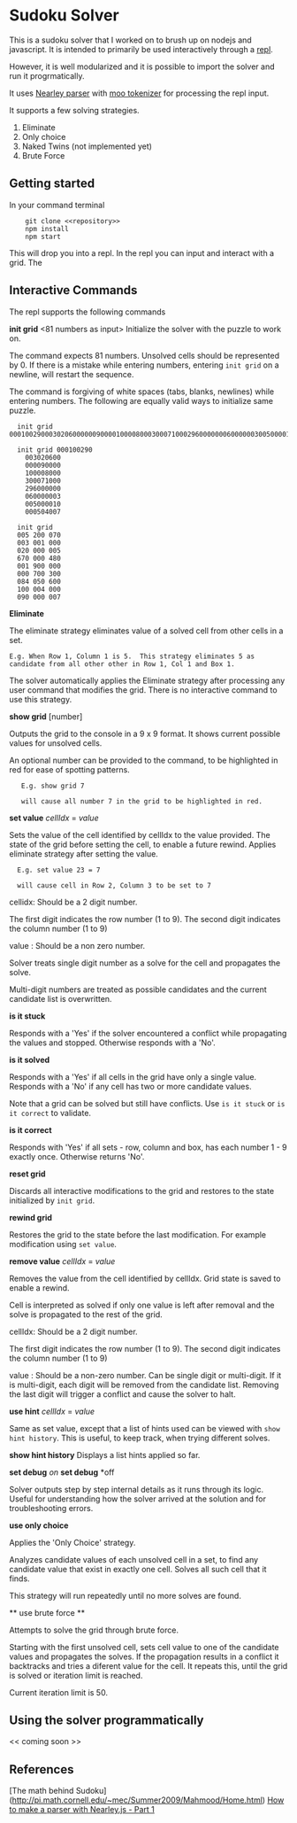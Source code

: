 # Sudoku Solver

This is a sudoku solver that I worked on to brush up on nodejs and javascript. It is intended to  primarily be used interactively through a [repl](https://en.wikipedia.org/wiki/Read%E2%80%93eval%E2%80%93print_loop).  

However, it is well modularized and it is possible to import the solver and run it progrmatically. 

It uses [Nearley parser](https://nearley.js.org/) with [moo tokenizer](http://github.com/tjvr/moo)  for processing the repl input. 

It supports a few solving strategies.
 1. Eliminate
 2. Only choice
 3. Naked Twins (not implemented yet)
 4. Brute Force


## Getting started

In your command terminal
```
    git clone <<repository>>
    npm install 
    npm start
```

This will drop you into a repl. In the repl you can input and interact with a grid. The


## Interactive Commands
The repl supports the following commands

**init grid**  <81 numbers as input>
Initialize the solver with the puzzle to work on. 

The command expects 81 numbers.  Unsolved cells should be represented by 0.   If there is a mistake while entering numbers, entering `init grid` on a newline, will restart the sequence.

The command is forgiving of white spaces (tabs, blanks, newlines) while entering numbers.    The following are equally valid ways to initialize same puzzle.

```
  init grid 000100290003020600000090000100008000300071000296000000060000003005000010000504007

  init grid 000100290
	003020600
	000090000
	100008000
	300071000
	296000000
	060000003
	005000010
	000504007

  init grid 
  005 200 070 
  003 001 000 
  020 000 005 
  670 000 480 
  001 900 000 
  000 700 300 
  084 050 600 
  100 004 000 
  090 000 007 

```

**Eliminate**

The eliminate strategy eliminates value of a solved cell from other cells in a set.   
```
E.g. When Row 1, Column 1 is 5.  This strategy eliminates 5 as candidate from all other other in Row 1, Col 1 and Box 1. 
```
The solver automatically applies the Eliminate strategy after processing any user command that modifies the grid. There is no interactive command to use this strategy.

**show grid** [number]

Outputs the grid to the console in a 9 x 9 format.  It shows current possible values for unsolved cells.

An optional number can be provided to the command, to be highlighted in red for ease of spotting patterns.
``` 
   E.g. show grid 7
   
   will cause all number 7 in the grid to be highlighted in red.
```

**set value**  *cellIdx* = *value*

Sets the value of the cell identified by cellIdx to the value provided.  The state of the grid before setting the cell, to enable a future rewind.  Applies eliminate strategy after setting the value.    

```
  E.g. set value 23 = 7
  
  will cause cell in Row 2, Column 3 to be set to 7
```
cellidx: Should be a 2 digit number.  

The first digit indicates the row number (1 to 9). The second digit indicates the column number (1 to 9)

value : Should be a non zero number.  

Solver treats single digit number as a solve for the cell and propagates the solve. 

Multi-digit numbers are treated as possible candidates and the current candidate list is overwritten.


**is it stuck** 

Responds with a 'Yes' if the solver encountered a conflict while propagating the values and stopped.  Otherwise responds with a 'No'.

**is it solved** 

Responds with a 'Yes' if all cells in the grid have only a single value. Responds with a 'No' if any cell has two or more candidate values.  

Note that a grid can be solved but still have conflicts.   Use `is it stuck` or `is it correct` to validate.

**is it correct**

Responds with 'Yes' if all sets - row, column and box, has each number 1 - 9 exactly once.   Otherwise returns 'No'. 

**reset grid**

Discards all interactive modifications to the grid and restores to the state initialized by `init grid`. 

**rewind grid**

Restores the grid to the state before the last modification.  For example modification using `set value`.

**remove value** *cellIdx* = *value*


Removes the value from the cell identified by cellIdx.  Grid state is saved to enable a rewind.  

Cell is interpreted as solved if only one value is left after removal and the solve is propagated to the rest of the grid. 

cellIdx: Should be a 2 digit number.  

The first digit indicates the row number (1 to 9). The second digit indicates the column number (1 to 9)

value : Should be a non-zero number.  Can be single digit or multi-digit.  If it is multi-digit, each digit will be removed from the candidate list.  Removing the last digit will trigger a conflict and cause the solver to halt.  


**use hint** *cellIdx* = *value*

Same as set value, except that a list of hints used can be viewed with `show hint history`.   This is useful, to keep track, when trying different solves. 

**show hint history**
Displays a list hints applied so far. 

**set debug** *on*
**set debug** *off

Solver outputs step by step internal details as it runs through its logic.  Useful for understanding how the solver arrived at the solution and for troubleshooting errors. 

**use only choice** 

Applies the 'Only Choice' strategy.   

Analyzes candidate values of each unsolved cell in a set, to find any candidate value that exist in exactly one cell.  Solves all such cell that it finds. 

This strategy will run repeatedly until no more solves are found. 

** use brute force **

Attempts to solve the grid through brute force.   

Starting with the first unsolved cell, sets cell value to one of the candidate values and propagates the solves.   If the propagation results in a conflict it backtracks and tries a diferent value for the cell.  It repeats this, until the grid is solved or iteration limit is reached.

Current iteration limit is 50.

## Using the solver programmatically
<< coming soon >>


## References
[The math behind Sudoku] (http://pi.math.cornell.edu/~mec/Summer2009/Mahmood/Home.html)
[How to make a parser with Nearley.js - Part 1](https://www.youtube.com/watch?v=51XwG1W2ysU)




















